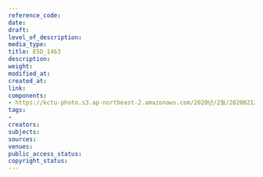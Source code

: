 ```yaml
---
reference_code: 
date: 
draft: 
level_of_description: 
media_type: 
title: E5D_1463
description: 
weight: 
modified_at: 
created_at: 
link: 
components:
- https://kctu-photo.s3.ap-northeast-2.amazonaws.com/2020년/2월/20200212_영남대의료원+고공농성+해단집회/E5D_1463.jpg
tags:
- 
creators: 
subjects: 
sources: 
venues: 
public_access_status: 
copyright_status: 
---
```

